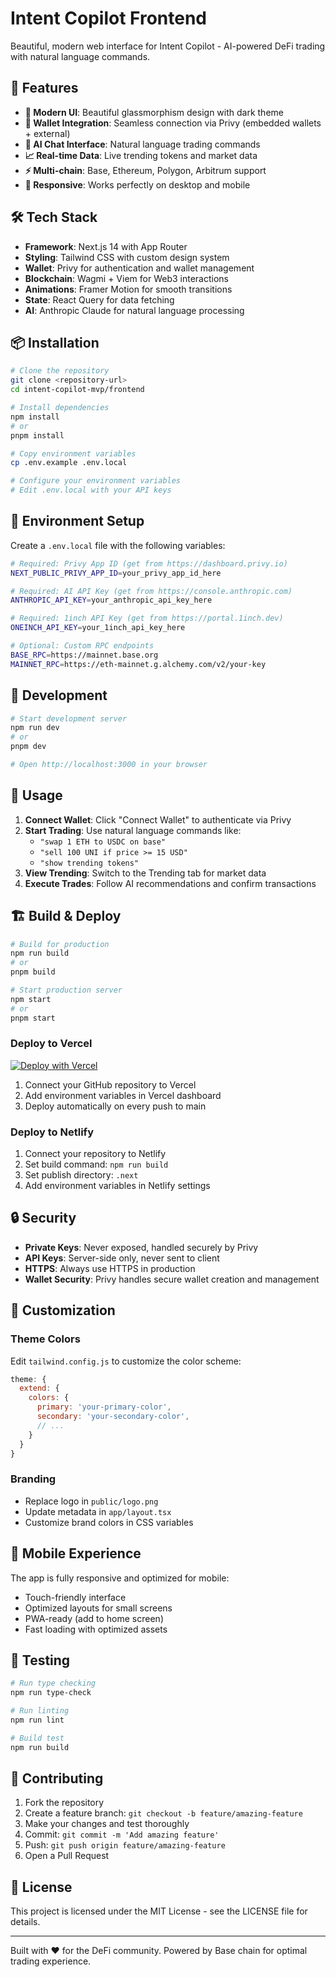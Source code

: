 # Intent Copilot Frontend

Beautiful, modern web interface for Intent Copilot - AI-powered DeFi trading with natural language commands.

## 🚀 Features

- **🎨 Modern UI**: Beautiful glassmorphism design with dark theme
- **🔗 Wallet Integration**: Seamless connection via Privy (embedded wallets + external)
- **🤖 AI Chat Interface**: Natural language trading commands
- **📈 Real-time Data**: Live trending tokens and market data
- **⚡ Multi-chain**: Base, Ethereum, Polygon, Arbitrum support
- **📱 Responsive**: Works perfectly on desktop and mobile

## 🛠️ Tech Stack

- **Framework**: Next.js 14 with App Router
- **Styling**: Tailwind CSS with custom design system
- **Wallet**: Privy for authentication and wallet management
- **Blockchain**: Wagmi + Viem for Web3 interactions
- **Animations**: Framer Motion for smooth transitions
- **State**: React Query for data fetching
- **AI**: Anthropic Claude for natural language processing

## 📦 Installation

```bash
# Clone the repository
git clone <repository-url>
cd intent-copilot-mvp/frontend

# Install dependencies
npm install
# or
pnpm install

# Copy environment variables
cp .env.example .env.local

# Configure your environment variables
# Edit .env.local with your API keys
```

## 🔧 Environment Setup

Create a `.env.local` file with the following variables:

```bash
# Required: Privy App ID (get from https://dashboard.privy.io)
NEXT_PUBLIC_PRIVY_APP_ID=your_privy_app_id_here

# Required: AI API Key (get from https://console.anthropic.com)
ANTHROPIC_API_KEY=your_anthropic_api_key_here

# Required: 1inch API Key (get from https://portal.1inch.dev)
ONEINCH_API_KEY=your_1inch_api_key_here

# Optional: Custom RPC endpoints
BASE_RPC=https://mainnet.base.org
MAINNET_RPC=https://eth-mainnet.g.alchemy.com/v2/your-key
```

## 🚀 Development

```bash
# Start development server
npm run dev
# or
pnpm dev

# Open http://localhost:3000 in your browser
```

## 🎯 Usage

1. **Connect Wallet**: Click "Connect Wallet" to authenticate via Privy
2. **Start Trading**: Use natural language commands like:
   - `"swap 1 ETH to USDC on base"`
   - `"sell 100 UNI if price >= 15 USD"`
   - `"show trending tokens"`
3. **View Trending**: Switch to the Trending tab for market data
4. **Execute Trades**: Follow AI recommendations and confirm transactions

## 🏗️ Build & Deploy

```bash
# Build for production
npm run build
# or
pnpm build

# Start production server
npm start
# or
pnpm start
```

### Deploy to Vercel

[![Deploy with Vercel](https://vercel.com/button)](https://vercel.com/new/clone?repository-url=https://github.com/your-username/intent-copilot-mvp&project-name=intent-copilot&repository-name=intent-copilot-mvp)

1. Connect your GitHub repository to Vercel
2. Add environment variables in Vercel dashboard
3. Deploy automatically on every push to main

### Deploy to Netlify

1. Connect your repository to Netlify
2. Set build command: `npm run build`
3. Set publish directory: `.next`
4. Add environment variables in Netlify settings

## 🔒 Security

- **Private Keys**: Never exposed, handled securely by Privy
- **API Keys**: Server-side only, never sent to client
- **HTTPS**: Always use HTTPS in production
- **Wallet Security**: Privy handles secure wallet creation and management

## 🎨 Customization

### Theme Colors

Edit `tailwind.config.js` to customize the color scheme:

```js
theme: {
  extend: {
    colors: {
      primary: 'your-primary-color',
      secondary: 'your-secondary-color',
      // ...
    }
  }
}
```

### Branding

- Replace logo in `public/logo.png`
- Update metadata in `app/layout.tsx`
- Customize brand colors in CSS variables

## 📱 Mobile Experience

The app is fully responsive and optimized for mobile:

- Touch-friendly interface
- Optimized layouts for small screens
- PWA-ready (add to home screen)
- Fast loading with optimized assets

## 🧪 Testing

```bash
# Run type checking
npm run type-check

# Run linting
npm run lint

# Build test
npm run build
```

## 🤝 Contributing

1. Fork the repository
2. Create a feature branch: `git checkout -b feature/amazing-feature`
3. Make your changes and test thoroughly
4. Commit: `git commit -m 'Add amazing feature'`
5. Push: `git push origin feature/amazing-feature`
6. Open a Pull Request

## 📄 License

This project is licensed under the MIT License - see the LICENSE file for details.

---

Built with ❤️ for the DeFi community. Powered by Base chain for optimal trading experience.